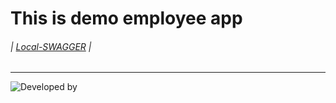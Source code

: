 # This is demo employee app
###### | <a href="http://localhost:8080/swagger-ui.html">Local-SWAGGER</a> |
-------------------------------------------------------------------------------------------------------------------

![Developed by](https://github.com/cyberking11011/employee_app/assets/113684967/8980cdca-92e9-42ec-a4ab-03d9aaaa72e0)


